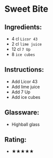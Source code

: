 # Sweet Bite

## Ingredients:
- 4 cl `Licor 43`
- 2 cl `lime juice`
- 12 cl `7 Up`
- 8 `ice cubes`

## Instructions:
- Add Licor 43
- Add lime juice
- Add 7 Up
- Add ice cubes

## Glassware:
- Highball glass

## Rating:
- ★★★★★